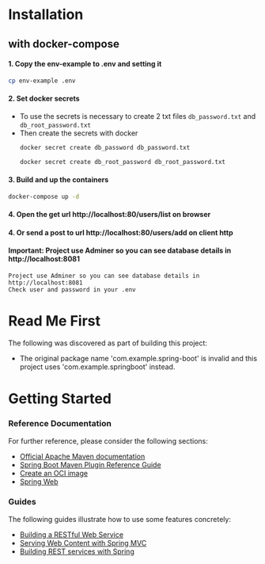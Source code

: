 # Installation
## with docker-compose 

#### 1. Copy the env-example to .env and setting it
```bash
cp env-example .env
```

#### 2. Set docker secrets 
- To use the secrets is necessary to create 2 txt files `db_password.txt` and `db_root_password.txt`
- Then create the secrets with docker
  ```bash
  docker secret create db_password db_password.txt
  ```
  ```bash
  docker secret create db_root_password db_root_password.txt
  ```
#### 3. Build and up the containers 
```bash
docker-compose up -d
```

#### 4. Open the get url http://localhost:80/users/list on browser
#### 4. Or send a post to url http://localhost:80/users/add on client http

#### Important: Project use Adminer so you can see database details in http://localhost:8081
```
Project use Adminer so you can see database details in http://localhost:8081
Check user and password in your .env 
```

# Read Me First
The following was discovered as part of building this project:

* The original package name 'com.example.spring-boot' is invalid and this project uses 'com.example.springboot' instead.

# Getting Started

### Reference Documentation
For further reference, please consider the following sections:

* [Official Apache Maven documentation](https://maven.apache.org/guides/index.html)
* [Spring Boot Maven Plugin Reference Guide](https://docs.spring.io/spring-boot/docs/2.4.5/maven-plugin/reference/html/)
* [Create an OCI image](https://docs.spring.io/spring-boot/docs/2.4.5/maven-plugin/reference/html/#build-image)
* [Spring Web](https://docs.spring.io/spring-boot/docs/2.4.5/reference/htmlsingle/#boot-features-developing-web-applications)

### Guides
The following guides illustrate how to use some features concretely:

* [Building a RESTful Web Service](https://spring.io/guides/gs/rest-service/)
* [Serving Web Content with Spring MVC](https://spring.io/guides/gs/serving-web-content/)
* [Building REST services with Spring](https://spring.io/guides/tutorials/bookmarks/)

